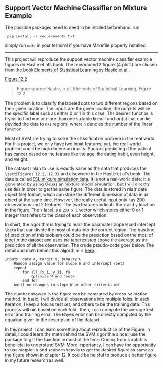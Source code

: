 

## Support Vector Machine Classifier on Mixture Example

The possible packages need to need to be intalled beforehand.
run
```
 pip install -r requirements.txt
```

simply run `make` in your terminal if you have Makefile properly installed.


----

This project will reproduce the support vector machine classifier example figures on Hastie et al’s book. The reproduced 2 figures(4 plots) are chosen from the book [Elements of Statistical Learning by Hastie et al](http://statweb.stanford.edu/~tibs/ElemStatLearn/) . 

[Figure 12.2](https://github.com/Zaoyee/SVM-Classifier-reproduce-on-python/blob/master/reproduce-target-figure-svm.png)

> Figure source: Hastie, et al. Elements of Statistical Learning, Figure 12.2

The problem is to classify the labeled dots to two different regions based on their given location. The inputs are the given location; the outputs will be the specific label such as either 0 or 1 in this case. The desired function is trying to find one or more than one suitable linear function(s) that can be devided the data to `n+1` regions, where `n` denotes the number of the linear function.

Most of SVM are trying to solve the classification problem in the real world. For this project, we only have two input features; yet, the real-world problem could be high dimension inputs. Such as predicting if the patient has cancer based on the feature like the age, the eating habit, even height, and weight.

The dataset I plan to use is exactly same as the data that produces the `\text{Figures 12.2, 12.3}` and elsewhere in the Hastie et al's book. The date is called [ESL mixture simulation data](https://web.stanford.edu/~hastie/ElemStatLearn/datasets/ESL.mixture.rda). It is not a real-world data; it is generated by using Gaussian mixture model simulation, but I will directly use this in order to get the same figure. The data is stored in rda(r date object file) format, which can store the different dimension of data in an object at the same time. However, the really useful input only has 200 observations and 2 features. The two features indicate the `x` and `y` location in the figure. The `Y` label is a `200 x 1` vector which stores either 0 or 1 integer that refers to the class of each observation.

In short, the algorithm is trying to learn the paramater slope `W` and intercept `\beta` that can divide the most of data into the correct region. The baseline of prediction of this problem could be the prediction based on the most of label in the dataset and uses the label existed above the average as the prediction of all the observation. The crude pseudo-code goes below. The detail and math behind this algorthim is [here](https://github.com/Zaoyee/SVM-Classifier-reproduce-on-python/blob/master/linear-SVM-all-math-in-one-place.pdf).

```pseudocode
Inputs: data X, target y, penalty C
	Random assign value for slope W and intercept \beta
	repeat
		for all {x_i, y_i}, fo 
			Optimize W and \beta
		end for
	until no changes in slope W or other criteria met
```

The number showed in the figure can be computed by cross-validation method. In basic, I will divide all observations into multiple folds. In each iteration, I keep a fold as test set, and others to be the training data. This process will run based on each fold. Then, I can compute the average test error and training error.  The Bayes error can be directly computed by the equation given in the description of the dataset.

In this project, I can learn something about reproduction of the Figure. In detail, I could learn the math behind the SVM algorithm since I use the package to get the function in most of the time. Coding from scratch is beneficial to understand SVM. More importantly, I can have the opportunity to use matplotlib and seaborn heavily to get the desired figure as same as the figure shown in chapter 12. It could be helpful to produce a better figure in my future research as well. 


